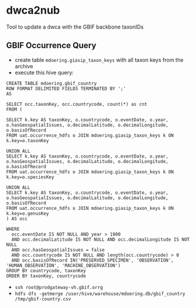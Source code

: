 # dwca2nub
Tool to update a dwca with the GBIF backbone taxonIDs


## GBIF Occurrence Query

 - create table ```mdoering.giasip_taxon_keys``` with all taxon keys from the archive
 - execute this hive query:
```
CREATE TABLE mdoering.gbif_country
ROW FORMAT DELIMITED FIELDS TERMINATED BY ';'
AS

SELECT occ.taxonKey, occ.countrycode, count(*) as cnt
FROM (

SELECT k.key AS taxonKey, o.countrycode, o.eventDate, o.year, o.hasGeospatialIssues, o.decimalLatitude, o.decimalLongitude, o.basisOfRecord
FROM uat.occurrence_hdfs o JOIN mdoering.giasip_taxon_keys k ON k.key=o.taxonKey

UNION ALL
SELECT k.key AS taxonKey, o.countrycode, o.eventDate, o.year, o.hasGeospatialIssues, o.decimalLatitude, o.decimalLongitude, o.basisOfRecord
FROM uat.occurrence_hdfs o JOIN mdoering.giasip_taxon_keys k ON k.key=o.speciesKey

UNION ALL
SELECT k.key AS taxonKey, o.countrycode, o.eventDate, o.year, o.hasGeospatialIssues, o.decimalLatitude, o.decimalLongitude, o.basisOfRecord
FROM uat.occurrence_hdfs o JOIN mdoering.giasip_taxon_keys k ON k.key=o.genusKey
) AS occ

WHERE
  occ.eventDate IS NOT NULL AND year > 1900
  AND occ.decimalLatitude IS NOT NULL AND occ.decimalLongitude IS NOT NULL
  AND occ.hasGeospatialIssues = false
  AND occ.countrycode IS NOT NULL AND length(occ.countrycode) > 0
  AND occ.basisOfRecord IN('PRESERVED_SPECIMEN', 'OBSERVATION', 'HUMAN_OBSERVATION', 'MACHINE_OBSERVATION')
GROUP BY countrycode, taxonKey
ORDER BY taxonKey, countrycode
```
 - ```ssh root@prodgateway-vh.gbif.orrg```
 - ```hdfs dfs -getmerge /user/hive/warehouse/mdoering.db/gbif_country /tmp/gbif-country.csv```
